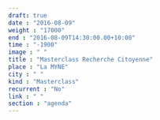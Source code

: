 ```yaml
---
draft: true
date : "2016-08-09"
weight : "17000"
end : "2016-08-09T14:30:00.00+10:00"
time : "-1900"
image : " "
title : "Masterclass Recherche Citoyenne"
place : "La MYNE"
city : " "
kind : "Masterclass"
recurrent : "No"
link : " "
section : "agenda"
---
```

